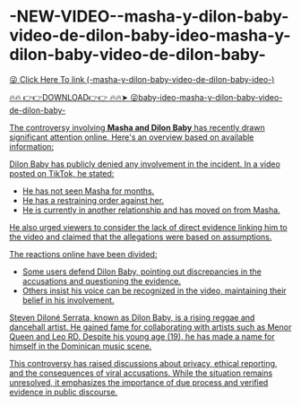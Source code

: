 # -NEW-VIDEO--masha-y-dilon-baby-video-de-dilon-baby-ideo-masha-y-dilon-baby-video-de-dilon-baby-

<a href="https://fifa55ballz.com/DSERFER3"> 😜 Click Here To link (-masha-y-dilon-baby-video-de-dilon-baby-ideo-)

🔥🔥 👉👉DOWNLOAD👉👉 🔥🔥➤  <a href="https://fifa55ballz.com/DSERFER3"> 😜baby-ideo-masha-y-dilon-baby-video-de-dilon-baby-

The controversy involving **Masha and Dilon Baby** has recently drawn significant attention online. Here's an overview based on available information:

Dilon Baby has publicly denied any involvement in the incident. In a video posted on TikTok, he stated:
- He has not seen Masha for months.
- He has a restraining order against her.
- He is currently in another relationship and has moved on from Masha.

He also urged viewers to consider the lack of direct evidence linking him to the video and claimed that the allegations were based on assumptions.

The reactions online have been divided:
- Some users defend Dilon Baby, pointing out discrepancies in the accusations and questioning the evidence.
- Others insist his voice can be recognized in the video, maintaining their belief in his involvement.

Steven Diloné Serrata, known as Dilon Baby, is a rising reggae and dancehall artist. He gained fame for collaborating with artists such as Menor Queen and Leo RD. Despite his young age (19), he has made a name for himself in the Dominican music scene.

This controversy has raised discussions about privacy, ethical reporting, and the consequences of viral accusations. While the situation remains unresolved, it emphasizes the importance of due process and verified evidence in public discourse.






